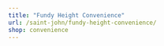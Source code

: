 ```yaml
---
title: "Fundy Height Convenience"
url: /saint-john/fundy-height-convenience/
shop: convenience
---
```

